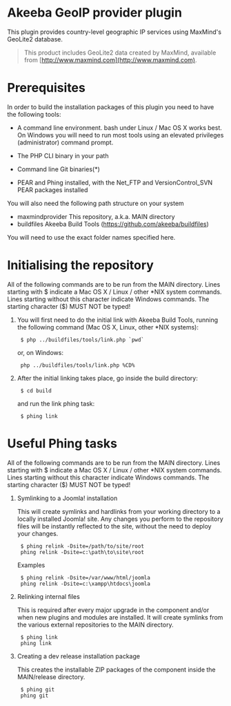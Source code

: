 # Akeeba GeoIP provider plugin

This plugin provides country-level geographic IP services using MaxMind's GeoLite2 database.

> This product includes GeoLite2 data created by MaxMind, available from
[http://www.maxmind.com](http://www.maxmind.com).

# Prerequisites

In order to build the installation packages of this plugin you need to have
the following tools:

- A command line environment. bash under Linux / Mac OS X works best. On Windows
  you will need to run most tools using an elevated privileges (administrator)
  command prompt.

- The PHP CLI binary in your path

- Command line Git binaries(*)

- PEAR and Phing installed, with the Net_FTP and VersionControl_SVN PEAR
  packages installed

You will also need the following path structure on your system

- maxmindprovider	This repository, a.k.a. MAIN directory
- buildfiles		Akeeba Build Tools (https://github.com/akeeba/buildfiles)

You will need to use the exact folder names specified here.

# Initialising the repository

All of the following commands are to be run from the MAIN directory. Lines
starting with $ indicate a Mac OS X / Linux / other *NIX system commands. Lines
starting without this character indicate Windows commands. The starting character ($) MUST NOT be typed!

1. You will first need to do the initial link with Akeeba Build Tools, running
   the following command (Mac OS X, Linux, other *NIX systems):

		$ php ../buildfiles/tools/link.php `pwd`

   or, on Windows:

		php ../buildfiles/tools/link.php %CD%

2. After the initial linking takes place, go inside the build directory:

		$ cd build

   and run the link phing task:

		$ phing link

# Useful Phing tasks

All of the following commands are to be run from the MAIN directory. Lines
starting with $ indicate a Mac OS X / Linux / other *NIX system commands. Lines
starting without this character indicate Windows commands. The starting character ($) MUST NOT be typed!

1. Symlinking to a Joomla! installation

   This will create symlinks and hardlinks from your working directory to a
   locally installed Joomla! site. Any changes you perform to the repository
   files will be instantly reflected to the site, without the need to deploy
   your changes.

		$ phing relink -Dsite=/path/to/site/root
		phing relink -Dsite=c:\path\to\site\root

	Examples

		$ phing relink -Dsite=/var/www/html/joomla
		phing relink -Dsite=c:\xampp\htdocs\joomla

2. Relinking internal files

   This is required after every major upgrade in the component and/or when new
   plugins and modules are installed. It will create symlinks from the
   various external repositories to the MAIN directory.

		$ phing link
		phing link

3. Creating a dev release installation package

   This creates the installable ZIP packages of the component inside the
   MAIN/release directory.

		$ phing git
		phing git
